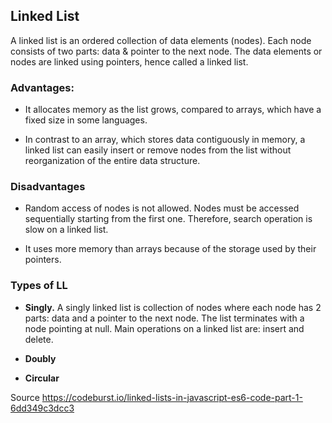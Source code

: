 ## Linked List

A linked list is an ordered collection of data elements (nodes). Each node consists of two parts: data & pointer to the next node. The data elements or nodes are linked using pointers, hence called a linked list.

### Advantages:

* It allocates memory as the list grows, compared to arrays, which have a fixed size in some languages.

* In contrast to an array, which stores data contiguously in memory, a linked list can easily insert or remove nodes from the list without reorganization of the entire data structure.

### Disadvantages

* Random access of nodes is not allowed. Nodes must be accessed sequentially starting from the first one. Therefore, search operation is slow on a linked list.

* It uses more memory than arrays because of the storage used by their pointers.

### Types of LL

* **Singly.** A singly linked list is collection of nodes where each node has 2 parts: data and a pointer to the next node. The list terminates with a node pointing at null. Main operations on a linked list are: insert and delete.

* **Doubly**

* **Circular**

Source https://codeburst.io/linked-lists-in-javascript-es6-code-part-1-6dd349c3dcc3
